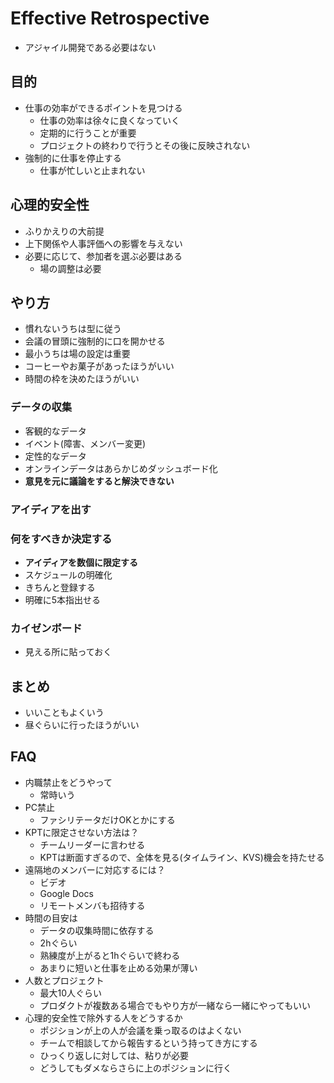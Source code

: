 # Effective Retrospective

* アジャイル開発である必要はない

## 目的

* 仕事の効率ができるポイントを見つける
  * 仕事の効率は徐々に良くなっていく
  * 定期的に行うことが重要
  * プロジェクトの終わりで行うとその後に反映されない
* 強制的に仕事を停止する
  * 仕事が忙しいと止まれない

## 心理的安全性

* ふりかえりの大前提
* 上下関係や人事評価への影響を与えない
* 必要に応じて、参加者を選ぶ必要はある
  * 場の調整は必要

## やり方

* 慣れないうちは型に従う
* 会議の冒頭に強制的に口を開かせる
* 最小うちは場の設定は重要
* コーヒーやお菓子があったほうがいい
* 時間の枠を決めたほうがいい

### データの収集

* 客観的なデータ
* イベント(障害、メンバー変更)
* 定性的なデータ
* オンラインデータはあらかじめダッシュボード化
* **意見を元に議論をすると解決できない**

### アイディアを出す

### 何をすべきか決定する

* **アイディアを数個に限定する**
* スケジュールの明確化
* きちんと登録する
* 明確に5本指出せる

### カイゼンボード

* 見える所に貼っておく

## まとめ

* いいこともよくいう
* 昼ぐらいに行ったほうがいい

## FAQ

* 内職禁止をどうやって
  * 常時いう
* PC禁止
  * ファシリテータだけOKとかにする
* KPTに限定させない方法は？
  * チームリーダーに言わせる
  * KPTは断面すぎるので、全体を見る(タイムライン、KVS)機会を持たせる
* 遠隔地のメンバーに対応するには？
  * ビデオ
  * Google Docs
  * リモートメンバも招待する
* 時間の目安は
  * データの収集時間に依存する
  * 2hぐらい
  * 熟練度が上がると1hぐらいで終わる
  * あまりに短いと仕事を止める効果が薄い
* 人数とプロジェクト
  * 最大10人ぐらい
  * プロダクトが複数ある場合でもやり方が一緒なら一緒にやってもいい
* 心理的安全性で除外する人をどうするか
  * ポジションが上の人が会議を乗っ取るのはよくない
  * チームで相談してから報告するという持ってき方にする
  * ひっくり返しに対しては、粘りが必要
  * どうしてもダメならさらに上のポジションに行く
